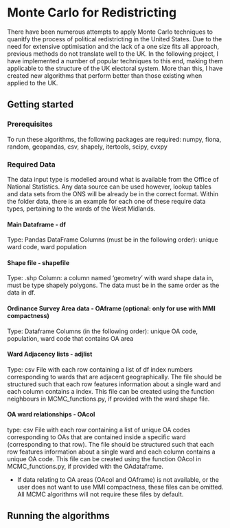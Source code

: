 # Monte Carlo for Redistricting
There have been numerous attempts to apply Monte Carlo techniques to quanitfy the process of political redistricting in the United States. Due to the need for extensive optimisation and the lack of a 
one size fits all approach, previous methods do not translate well to the UK. In the following project, I have implemented a number of popular techniques to this end, making them applicable to the structure of the UK electoral system. 
More than this, I have created new algorithms that perform better than those existing when applied to the UK. 

## Getting started 

### Prerequisites 
To run these algorithms, the following packages are required: 
numpy, fiona, random, geopandas, csv, shapely, itertools, scipy, cvxpy

### Required Data
The data input type is modelled around what is available from the Office of National Statistics. Any data source can be used however, lookup tables and data sets from the ONS will be already be in the correct format. Within the folder data, there is an example for each one of these require data types, pertaining to the wards of the West Midlands. 


#### Main Dataframe - df
Type: Pandas DataFrame
Columns (must be in the following order):  unique ward code, ward population

#### Shape file - shapefile
Type: .shp
Column: a column named ‘geometry’ with ward shape data in, must be type shapely polygons. The data must be in the same order as the data in df.

#### Ordinance Survey Area data - OAframe (optional: only for use with MMI compactness)
Type: Dataframe
Columns (in the following order): unique OA code, population, ward code that contains OA area

#### Ward Adjacency lists - adjlist
Type: csv 
File with each row containing a list of df index numbers corresponding to wards that are adjacent geographically. The file should be structured such that each row features information about a single ward and each column contains a index. This file can be created using the function neighbours in MCMC_functions.py, if provided with the ward shape file. 

#### OA ward relationships - OAcol
type: csv 
File with each row containing a list of unique OA codes corresponding to OAs that are contained inside a specific ward (corresponding to that row). The file should be structured such that each row features information about a single ward and each column contains a unique OA code. This file can be created using the function OAcol in MCMC_functions.py, if provided with the OAdataframe. 


* If data relating to OA areas (OAcol and OAframe) is not available, or the user does not want to use MMI compactness, these files can be omitted. All MCMC algorithms will not require these files by default. 

## Running the algorithms

